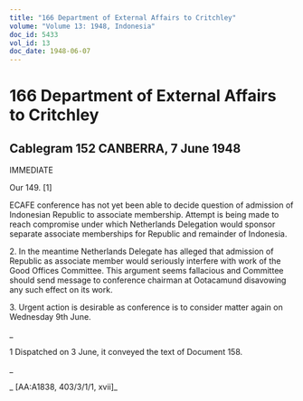 ```yaml
---
title: "166 Department of External Affairs to Critchley"
volume: "Volume 13: 1948, Indonesia"
doc_id: 5433
vol_id: 13
doc_date: 1948-06-07
---
```


# 166 Department of External Affairs to Critchley

## Cablegram 152 CANBERRA, 7 June 1948

IMMEDIATE

Our 149. [1]

ECAFE conference has not yet been able to decide question of admission of Indonesian Republic to associate membership. Attempt is being made to reach compromise under which Netherlands Delegation would sponsor separate associate memberships for Republic and remainder of Indonesia.

2\. In the meantime Netherlands Delegate has alleged that admission of Republic as associate member would seriously interfere with work of the Good Offices Committee. This argument seems fallacious and Committee should send message to conference chairman at Ootacamund disavowing any such effect on its work.

3\. Urgent action is desirable as conference is to consider matter again on Wednesday 9th June.

_

1 Dispatched on 3 June, it conveyed the text of Document 158.

_

_ [AA:A1838, 403/3/1/1, xvii]_
